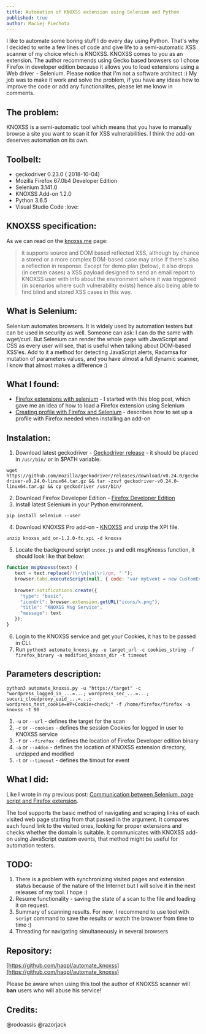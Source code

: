 ```yaml
---
title: Automation of KNOXSS extension using Selenium and Python
published: true
author: Maciej Piechota
---
```


I like to automate some boring stuff I do every day using Python. That's why I decided to write a few lines of code and give life to a semi-automatic XSS scanner of my choice which is KNOXSS.
KNOXSS comes to you as an extension. The author recommends using Gecko based browsers so I chose Firefox in developer edition because it allows you to load extensions using a Web driver  - Selenium. Please notice that I'm not a software architect :) My job was to make it work and solve the problem, if you have any ideas how to improve the code or add any functionalites, please let me know in comments.

## The problem:

KNOXSS is a semi-automatic tool which means that you have to manually browse a site you want to scan it for XSS vulnerabilities. I think the add-on deserves automation on its own.

## Toolbelt:

- geckodriver 0.23.0 ( 2018-10-04)
- Mozilla Firefox 67.0b4 Developer Edition
- Selenium 3.141.0
- KNOXSS Add-on 1.2.0
- Python 3.6.5
- Visual Studio Code :love:

## KNOXSS specification:

As we can read on the [knoxss.me](https://knoxss.me) page:

>it supports source and DOM based reflected XSS, although by chance a stored or a more complex DOM-based case may arise if there's also a reflection in response. Except for demo plan (below), it also drops (in certain cases) a XSS payload designed to send an email report to KNOXSS user with info about the environment where it was triggered (in scenarios where such vulnerability exists) hence also being able to find blind and stored XSS cases in this way.

## What is Selenium:

Selenium automates browsers. It is widely used by automation testers but can be used in security as well. Someone can ask: I can do the same with wget/curl. But Selenium can render the whole page with JavaScript and CSS as every user will see, that is useful when talking about DOM-based XSS'es. Add to it a method for detecting JavaScript alerts, Radamsa for mutation of parameters values, and you have almost a full dynamic scanner, I know that almost makes a difference :)

## What I found:

* [Firefox extensions with selenium](https://intoli.com/blog/firefox-extensions-with-selenium/) -  I started with this blog post, which gave me an idea of how to load a Firefox extension using Selenium
* [Creating profile with Firefox and Selenium](http://witkowskibartosz.com/blog/selenium-firefox-profile-for-automation.html) - describes how to set up a profile with Firefox needed when installing an add-on

## Instalation:

1. Download latest geckodriver - [Geckodriver release](https://github.com/mozilla/geckodriver/releases) - it should be placed in `/usr/bin/` or in $PATH variable.

`wget https://github.com/mozilla/geckodriver/releases/download/v0.24.0/geckodriver-v0.24.0-linux64.tar.gz && tar -zxvf geckodriver-v0.24.0-linux64.tar.gz && cp geckodriver /usr/bin/`

2. Download Firefox Developer Edition - [Firefox Developer Edition](https://www.mozilla.org/pl/firefox/developer/)
3. Install latest Selenium in your Python environment.

`pip install selenium --user`

4. Download KNOXSS Pro add-on - [KNOXSS](https://knoxss.me/) and unzip the XPI file. 

`unzip knoxss_add_on-1.2.0-fx.xpi -d knoxss`

5. Locate the background script `index.js` and edit msgKnoxss function, it should look like that below:

```javascript
function msgKnoxss(text) {
   text = text.replace(/(\r\n|\n|\r)/gm, " ");
   browser.tabs.executeScript(null, { code: "var myEvent = new CustomEvent('knoxss_status',{'detail': '"+text+"'}); document.dispatchEvent(myEvent); myEvent.preventDefault();"});
   
   browser.notifications.create({
     "type": "basic",
     "iconUrl": browser.extension.getURL("icons/k.png"),
     "title": "KNOXSS Msg Service",
     "message": text
   });
}
```
6. Login to the KNOXSS service and get your Cookies, it has to be passed in CLI.
7. Run `python3 automate_knoxss.py -u target_url -c cookies_string -f firefox_binary -a modified_knoxss_dir -t timeout`

## Parameters description:

`python3 automate_knoxss.py -u "https://target" -c "wordpress_logged_in_...=...; wordpress_sec_...=...; sucuri_cloudproxy_uuid_...=...; wordpress_test_cookie=WP+Cookie+check;" -f /home/firefox/firefox -a knoxss -t 90`

1. `-u` or `--url` - defines the target for the scan
2. `-c` or `--cookies` - defines the session Cookies for logged in user to KNOXSS service
3. `-f` or `--firefox` - defines the location of Firefox Developer edition binary
4. `-a` or `--addon` - defines the location of KNOXSS extension directory, unzipped and modified
5. `-t` or `--timeout` - defines the timout for event

## What I did:

Like I wrote in my previous post: [Communication between Selenium, page script and Firefox extension](Communication-between-Selenium-page-script-and-Firefox-extension). 

The tool supports the basic method of navigating and scraping links of each visited web page starting from that passed in the argument. It compares each found link to the visited ones, looking for proper extensions and checks whether the domain is suitable. It communicates with KNOXSS add-on using JavaScript custom events, that method might be useful for automation testers.

## TODO:

1. There is a problem with synchronizing visited pages and extension status because of the nature of the Internet but I will solve it in the next releases of my tool. I hope :)
2. Resume functionality - saving the state of a scan to the file and loading it on request.
3. Summary of scanning results. For now, I recommend to use tool with `script` command to save the results or watch the browser from time to time :)
4. Threading for navigating simultaneously in several browsers

## Repository:

[https://github.com/haqpl/automate_knoxss](https://github.com/haqpl/automate_knoxss)

Please be aware when using this tool the author of KNOXSS scanner will **ban** users who will abuse his service!

## Credits:

@rodoassis
@razorjack
